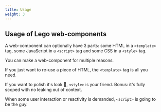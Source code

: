 ```yaml
---
title: Usage
weight: 3
---
```


## Usage of Lego web-components

A web-component can optionally have 3 parts: some HTML in a `<template>` tag, some JavaScript
in a `<script>` tag and some CSS in a `<style>` tag.

You can make a web-component for multiple reasons.

If you just want to re-use a piece of HTML, the `<template>`
tag is all you need.

If you want to polish it's look 💅, `<style>` is your friend.
Bonus: it's fully scoped with no leaking out of context.

When some user interaction or reactivity is demanded, `<script>`
is going to be the guy.

